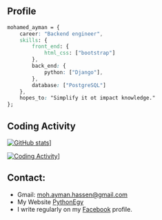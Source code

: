 ## Profile

```css
mohamed_ayman = {
    career: "Backend engineer",
    skills: {
        front_end: {
            html_css: ["bootstrap"]
        },
        back_end: {
            python: ["Django"],
        },
        database: ["PostgreSQL"]
    },
    hopes_to: "Simplify it ot impact knowledge."
};
```
## Coding Activity

[![GitHub stats](https://github-readme-stats.vercel.app/api?username=mohamedayman28&hide=issues)](https://github.com/anuraghazra/github-readme-stats)]

[![Coding Activity](https://github-readme-stats.vercel.app/api/wakatime?username=mohamedayman28)](https://github.com/anuraghazra/github-readme-stats)]

## Contact:
* Gmail: moh.ayman.hassen@gmail.com
* My Website [PythonEgy](http://www.pythonegy.com/)
* I write regularly on my [Facebook](https://www.facebook.com/MohamedAymanHassen/) profile.
